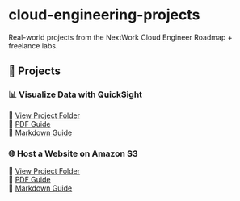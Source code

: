 # cloud-engineering-projects
Real-world projects from the NextWork Cloud Engineer Roadmap + freelance labs.
## 📁 Projects

### 📊 Visualize Data with QuickSight  
📂 [View Project Folder](./quicksight-visualization/)  
📎 [PDF Guide](./quicksight-visualization/quicksight-guide.pdf)  
📝 [Markdown Guide](./quicksight-visualization/quicksight-visualization.md)

### 🌐 Host a Website on Amazon S3  
📂 [View Project Folder](./s3-website-hosting/)  
📎 [PDF Guide](./s3-website-hosting/s3-website-hosting.pdf)  
📝 [Markdown Guide](./s3-website-hosting/s3-website-hosting.md)
